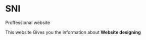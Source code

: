 # SNI
Proffessional website
<html>
<head>
<title>First Page
</title>
</head>
<body>
<p>This website Gives you the information about
<strong>Website designing</strong></p>
</body>
</html>
